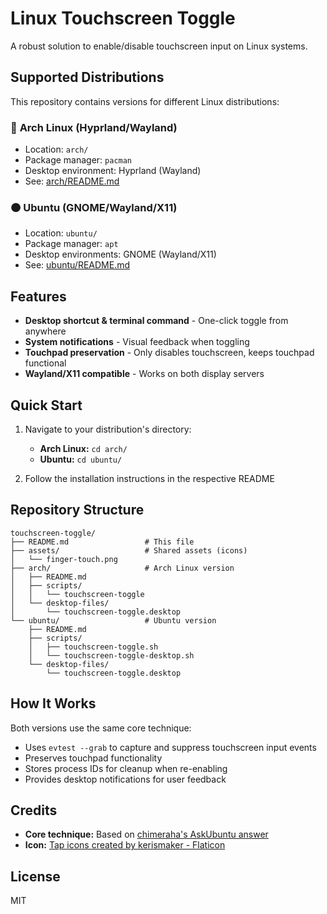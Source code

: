 # Linux Touchscreen Toggle

A robust solution to enable/disable touchscreen input on Linux systems.

## Supported Distributions

This repository contains versions for different Linux distributions:

### 🔵 **Arch Linux** (Hyprland/Wayland)
- Location: `arch/`
- Package manager: `pacman`
- Desktop environment: Hyprland (Wayland)
- See: [arch/README.md](arch/README.md)

### 🟠 **Ubuntu** (GNOME/Wayland/X11)
- Location: `ubuntu/`
- Package manager: `apt`
- Desktop environments: GNOME (Wayland/X11)
- See: [ubuntu/README.md](ubuntu/README.md)

## Features

- **Desktop shortcut & terminal command** - One-click toggle from anywhere
- **System notifications** - Visual feedback when toggling
- **Touchpad preservation** - Only disables touchscreen, keeps touchpad functional
- **Wayland/X11 compatible** - Works on both display servers

## Quick Start

1. Navigate to your distribution's directory:
   - **Arch Linux:** `cd arch/`
   - **Ubuntu:** `cd ubuntu/`

2. Follow the installation instructions in the respective README

## Repository Structure

```
touchscreen-toggle/
├── README.md                 # This file
├── assets/                   # Shared assets (icons)
│   └── finger-touch.png
├── arch/                     # Arch Linux version
│   ├── README.md
│   ├── scripts/
│   │   └── touchscreen-toggle
│   └── desktop-files/
│       └── touchscreen-toggle.desktop
└── ubuntu/                   # Ubuntu version
    ├── README.md
    ├── scripts/
    │   ├── touchscreen-toggle.sh
    │   └── touchscreen-toggle-desktop.sh
    └── desktop-files/
        └── touchscreen-toggle.desktop
```

## How It Works

Both versions use the same core technique:
- Uses `evtest --grab` to capture and suppress touchscreen input events
- Preserves touchpad functionality
- Stores process IDs for cleanup when re-enabling
- Provides desktop notifications for user feedback

## Credits

- **Core technique:** Based on [chimeraha's AskUbuntu answer](https://askubuntu.com/a/1412240)
- **Icon:** [Tap icons created by kerismaker - Flaticon](https://www.flaticon.com/free-icons/tap)

## License

MIT
